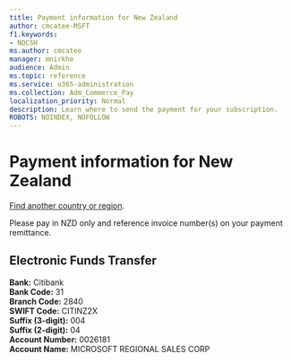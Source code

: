```yaml
---
title: Payment information for New Zealand
author: cmcatee-MSFT
f1.keywords:
- NOCSH
ms.author: cmcatee
manager: mnirkhe
audience: Admin
ms.topic: reference
ms.service: o365-administration
ms.collection: Adm_Commerce_Pay
localization_priority: Normal
description: Learn where to send the payment for your subscription.
ROBOTS: NOINDEX, NOFOLLOW
---                                
```


# Payment information for New Zealand

[Find another country or region](../pay-for-your-subscription.md).

Please pay in NZD only and reference invoice number(s) on your payment remittance.

## Electronic Funds Transfer

**Bank:** Citibank  
**Bank Code:** 31  
**Branch Code:** 2840  
**SWIFT Code:** CITINZ2X  
**Suffix (3-digit):** 004    
**Suffix (2-digit):** 04  
**Account Number:** 0026181  
**Account Name:** MICROSOFT REGIONAL SALES CORP  